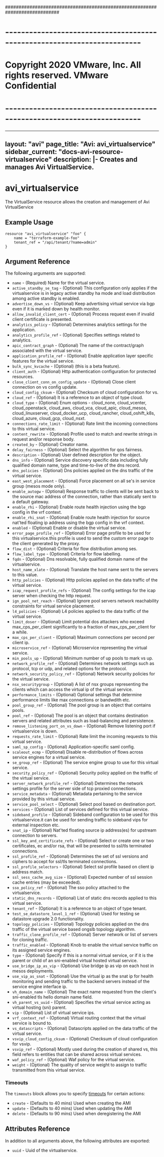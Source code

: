 ############################################################################
# ------------------------------------------------------------------------
# Copyright 2020 VMware, Inc.  All rights reserved. VMware Confidential
# ------------------------------------------------------------------------
###

---
layout: "avi"
page_title: "Avi: avi_virtualservice"
sidebar_current: "docs-avi-resource-virtualservice"
description: |-
  Creates and manages Avi VirtualService.
---

# avi_virtualservice

The VirtualService resource allows the creation and management of Avi VirtualService

## Example Usage

```hcl
resource "avi_virtualservice" "foo" {
    name = "terraform-example-foo"
    tenant_ref = "/api/tenant/?name=admin"
}
```

## Argument Reference

The following arguments are supported:

* `name` - (Required) Name for the virtual service.
* `active_standby_se_tag` - (Optional) This configuration only applies if the virtualservice is in legacy active standby ha mode and load distribution among active standby is enabled.
* `advertise_down_vs` - (Optional) Keep advertising virtual service via bgp even if it is marked down by health monitor.
* `allow_invalid_client_cert` - (Optional) Process request even if invalid client certificate is presented.
* `analytics_policy` - (Optional) Determines analytics settings for the application.
* `analytics_profile_ref` - (Optional) Specifies settings related to analytics.
* `apic_contract_graph` - (Optional) The name of the contract/graph associated with the virtual service.
* `application_profile_ref` - (Optional) Enable application layer specific features for the virtual service.
* `bulk_sync_kvcache` - (Optional) (this is a beta feature).
* `client_auth` - (Optional) Http authentication configuration for protected resources.
* `close_client_conn_on_config_update` - (Optional) Close client connection on vs config update.
* `cloud_config_cksum` - (Optional) Checksum of cloud configuration for vs.
* `cloud_ref` - (Optional) It is a reference to an object of type cloud.
* `cloud_type` - (Optional) Enum options - cloud_none, cloud_vcenter, cloud_openstack, cloud_aws, cloud_vca, cloud_apic, cloud_mesos, cloud_linuxserver, cloud_docker_ucp, cloud_rancher, cloud_oshift_k8s, cloud_azure, cloud_gcp, cloud_nsxt.
* `connections_rate_limit` - (Optional) Rate limit the incoming connections to this virtual service.
* `content_rewrite` - (Optional) Profile used to match and rewrite strings in request and/or response body.
* `created_by` - (Optional) Creator name.
* `delay_fairness` - (Optional) Select the algorithm for qos fairness.
* `description` - (Optional) User defined description for the object.
* `dns_info` - (Optional) Service discovery specific data including fully qualified domain name, type and time-to-live of the dns record.
* `dns_policies` - (Optional) Dns policies applied on the dns traffic of the virtual service.
* `east_west_placement` - (Optional) Force placement on all se's in service group (mesos mode only).
* `enable_autogw` - (Optional) Response traffic to clients will be sent back to the source mac address of the connection, rather than statically sent to a default gateway.
* `enable_rhi` - (Optional) Enable route health injection using the bgp config in the vrf context.
* `enable_rhi_snat` - (Optional) Enable route health injection for source nat'ted floating ip address using the bgp config in the vrf context.
* `enabled` - (Optional) Enable or disable the virtual service.
* `error_page_profile_ref` - (Optional) Error page profile to be used for this virtualservice.this profile is used to send the custom error page to the client generated by the proxy.
* `flow_dist` - (Optional) Criteria for flow distribution among ses.
* `flow_label_type` - (Optional) Criteria for flow labelling.
* `fqdn` - (Optional) Dns resolvable, fully qualified domain name of the virtualservice.
* `host_name_xlate` - (Optional) Translate the host name sent to the servers to this value.
* `http_policies` - (Optional) Http policies applied on the data traffic of the virtual service.
* `icap_request_profile_refs` - (Optional) The config settings for the icap server when checking the http request.
* `ign_pool_net_reach` - (Optional) Ignore pool servers network reachability constraints for virtual service placement.
* `l4_policies` - (Optional) L4 policies applied to the data traffic of the virtual service.
* `limit_doser` - (Optional) Limit potential dos attackers who exceed max_cps_per_client significantly to a fraction of max_cps_per_client for a while.
* `max_cps_per_client` - (Optional) Maximum connections per second per client ip.
* `microservice_ref` - (Optional) Microservice representing the virtual service.
* `min_pools_up` - (Optional) Minimum number of up pools to mark vs up.
* `network_profile_ref` - (Optional) Determines network settings such as protocol, tcp or udp, and related options for the protocol.
* `network_security_policy_ref` - (Optional) Network security policies for the virtual service.
* `nsx_securitygroup` - (Optional) A list of nsx groups representing the clients which can access the virtual ip of the virtual service.
* `performance_limits` - (Optional) Optional settings that determine performance limits like max connections or bandwdith etc.
* `pool_group_ref` - (Optional) The pool group is an object that contains pools.
* `pool_ref` - (Optional) The pool is an object that contains destination servers and related attributes such as load-balancing and persistence.
* `remove_listening_port_on_vs_down` - (Optional) Remove listening port if virtualservice is down.
* `requests_rate_limit` - (Optional) Rate limit the incoming requests to this virtual service.
* `saml_sp_config` - (Optional) Application-specific saml config.
* `scaleout_ecmp` - (Optional) Disable re-distribution of flows across service engines for a virtual service.
* `se_group_ref` - (Optional) The service engine group to use for this virtual service.
* `security_policy_ref` - (Optional) Security policy applied on the traffic of the virtual service.
* `server_network_profile_ref` - (Optional) Determines the network settings profile for the server side of tcp proxied connections.
* `service_metadata` - (Optional) Metadata pertaining to the service provided by this virtual service.
* `service_pool_select` - (Optional) Select pool based on destination port.
* `services` - (Optional) List of services defined for this virtual service.
* `sideband_profile` - (Optional) Sideband configuration to be used for this virtualservice.it can be used for sending traffic to sideband vips for external inspection etc.
* `snat_ip` - (Optional) Nat'ted floating source ip address(es) for upstream connection to servers.
* `ssl_key_and_certificate_refs` - (Optional) Select or create one or two certificates, ec and/or rsa, that will be presented to ssl/tls terminated connections.
* `ssl_profile_ref` - (Optional) Determines the set of ssl versions and ciphers to accept for ssl/tls terminated connections.
* `ssl_profile_selectors` - (Optional) Select ssl profile based on client ip address match.
* `ssl_sess_cache_avg_size` - (Optional) Expected number of ssl session cache entries (may be exceeded).
* `sso_policy_ref` - (Optional) The sso policy attached to the virtualservice.
* `static_dns_records` - (Optional) List of static dns records applied to this virtual service.
* `tenant_ref` - (Optional) It is a reference to an object of type tenant.
* `test_se_datastore_level_1_ref` - (Optional) Used for testing se datastore upgrade 2.0 functionality.
* `topology_policies` - (Optional) Topology policies applied on the dns traffic of the virtual service based ongslb topology algorithm.
* `traffic_clone_profile_ref` - (Optional) Server network or list of servers for cloning traffic.
* `traffic_enabled` - (Optional) Knob to enable the virtual service traffic on its assigned service engines.
* `type` - (Optional) Specify if this is a normal virtual service, or if it is the parent or child of an sni-enabled virtual hosted virtual service.
* `use_bridge_ip_as_vip` - (Optional) Use bridge ip as vip on each host in mesos deployments.
* `use_vip_as_snat` - (Optional) Use the virtual ip as the snat ip for health monitoring and sending traffic to the backend servers instead of the service engine interface ip.
* `vh_domain_name` - (Optional) The exact name requested from the client's sni-enabled tls hello domain name field.
* `vh_parent_vs_uuid` - (Optional) Specifies the virtual service acting as virtual hosting (sni) parent.
* `vip` - (Optional) List of virtual service ips.
* `vrf_context_ref` - (Optional) Virtual routing context that the virtual service is bound to.
* `vs_datascripts` - (Optional) Datascripts applied on the data traffic of the virtual service.
* `vsvip_cloud_config_cksum` - (Optional) Checksum of cloud configuration for vsvip.
* `vsvip_ref` - (Optional) Mostly used during the creation of shared vs, this field refers to entities that can be shared across virtual services.
* `waf_policy_ref` - (Optional) Waf policy for the virtual service.
* `weight` - (Optional) The quality of service weight to assign to traffic transmitted from this virtual service.


### Timeouts

The `timeouts` block allows you to specify [timeouts](https://www.terraform.io/docs/configuration/resources.html#timeouts) for certain actions:

* `create` - (Defaults to 40 mins) Used when creating the AMI
* `update` - (Defaults to 40 mins) Used when updating the AMI
* `delete` - (Defaults to 90 mins) Used when deregistering the AMI

## Attributes Reference

In addition to all arguments above, the following attributes are exported:

* `uuid` -  Uuid of the virtualservice.

